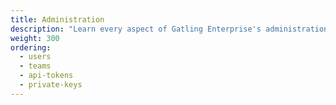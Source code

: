 ```yaml
---
title: Administration
description: "Learn every aspect of Gatling Enterprise's administration"
weight: 300
ordering:
  - users
  - teams
  - api-tokens
  - private-keys
---
```

